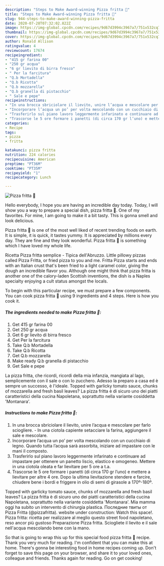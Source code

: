 ```yaml
---
description: "Steps to Make Award-winning Pizza fritta 🤤"
title: "Steps to Make Award-winning Pizza fritta 🤤"
slug: 944-steps-to-make-award-winning-pizza-fritta
date: 2020-07-28T07:32:02.822Z
image: https://img-global.cpcdn.com/recipes/9d67d3994c3967a7/751x532cq70/pizza-fritta-🤤-recipe-main-photo.jpg
thumbnail: https://img-global.cpcdn.com/recipes/9d67d3994c3967a7/751x532cq70/pizza-fritta-🤤-recipe-main-photo.jpg
cover: https://img-global.cpcdn.com/recipes/9d67d3994c3967a7/751x532cq70/pizza-fritta-🤤-recipe-main-photo.jpg
author: Ronald Allison
ratingvalue: 4
reviewcount: 17674
recipeingredient:
- "415 gr farina 00"
- "250 gr acqua"
- "6 gr lievito di birra fresco"
- " Per la farcitura"
- "Q.b Mortadella"
- "Q.b Ricotta"
- "Q.b mozzarella"
- "Q.b granella di pistacchio"
- " Sale e pepe"
recipeinstructions:
- "In una brocca sbriciolare il lievito, unire l’acqua e mescolare per farlo sciogliere. In una ciotola capiente setacciare la farina, aggiungere il sale e mescolare."
- "Incorporare l’acqua un po’ per volta mescolando con un cucchiaio di legno. Quando tutta l’acqua sarà assorbita, iniziare ad impastare con le mani il composto."
- "Trasferirlo sul piano lavoro leggermente infarinato e continuare ad impastare per ottenere un panetto liscio, elastico e omogeneo. Mettere in una ciotola oleata e far lievitare per 5 ore a t.a."
- "Trascorse le 5 ore formare i panetti (di circa 170 gr l’uno) e mettere a lievitare per altre 4 ore. Dopo la ultima lievitazione stendere e farcire, chiudere bene i bordi e friggere in olio di semi di girasole a 170º-180º."
categories:
- Recipe
tags:
- pizza
- fritta

katakunci: pizza fritta 
nutrition: 224 calories
recipecuisine: American
preptime: "PT36M"
cooktime: "PT35M"
recipeyield: "1"
recipecategory: Lunch

---
```



![Pizza fritta 🤤](https://img-global.cpcdn.com/recipes/9d67d3994c3967a7/751x532cq70/pizza-fritta-🤤-recipe-main-photo.jpg)

Hello everybody, I hope you are having an incredible day today. Today, I will show you a way to prepare a special dish, pizza fritta 🤤. One of my favorites. For mine, I am going to make it a bit tasty. This is gonna smell and look delicious.

Pizza fritta 🤤 is one of the most well liked of recent trending foods on earth. It is simple, it is quick, it tastes yummy. It is appreciated by millions every day. They are fine and they look wonderful. Pizza fritta 🤤 is something which I have loved my whole life.

Ricetta Pizza fritta semplice - Tipica dell&#39;Abruzzo. Little pillowy pizzas called Pizza Fritta, or fried pizza to you and me. Fritta Pizza starts and ends with an Italian crust that&#39;s been fried to a light caramel color, giving the dough an incredible flavor you. Although one might think that pizza fritta is another one of the calory-laden Scottish inventions, the dish is a Naples specialty enjoying a cult status amongst the locals.


To begin with this particular recipe, we must prepare a few components. You can cook pizza fritta 🤤 using 9 ingredients and 4 steps. Here is how you cook it.

<!--inarticleads1-->

##### The ingredients needed to make Pizza fritta 🤤:

1. Get 415 gr farina 00
1. Get 250 gr acqua
1. Get 6 gr lievito di birra fresco
1. Get  Per la farcitura
1. Take Q.b Mortadella
1. Take Q.b Ricotta
1. Get Q.b mozzarella
1. Make ready Q.b granella di pistacchio
1. Get  Sale e pepe


La pizza fritta, che ricordi, ricordi della mia infanzia, mangiata al lago, semplicemente con il sale o con lo zucchero. Adesso la preparo a casa ed è sempre un successo, è l&#39;ideale. Topped with garlicky tomato sauce, chunks of mozzarella and fresh basil leaves? La pizza fritta è di sicuro uno dei piatti caratteristici della cucina Napoletana, soprattutto nella variante cosiddetta &#39;Montanara&#39;. 

<!--inarticleads2-->

##### Instructions to make Pizza fritta 🤤:

1. In una brocca sbriciolare il lievito, unire l’acqua e mescolare per farlo sciogliere. - In una ciotola capiente setacciare la farina, aggiungere il sale e mescolare.
1. Incorporare l’acqua un po’ per volta mescolando con un cucchiaio di legno. Quando tutta l’acqua sarà assorbita, iniziare ad impastare con le mani il composto.
1. Trasferirlo sul piano lavoro leggermente infarinato e continuare ad impastare per ottenere un panetto liscio, elastico e omogeneo. Mettere in una ciotola oleata e far lievitare per 5 ore a t.a.
1. Trascorse le 5 ore formare i panetti (di circa 170 gr l’uno) e mettere a lievitare per altre 4 ore. Dopo la ultima lievitazione stendere e farcire, chiudere bene i bordi e friggere in olio di semi di girasole a 170º-180º.


Topped with garlicky tomato sauce, chunks of mozzarella and fresh basil leaves? La pizza fritta è di sicuro uno dei piatti caratteristici della cucina Napoletana, soprattutto nella variante cosiddetta &#39;Montanara&#39;. Mia mamma oggi ha subito un intervento di chirurgia plastica. Последние твиты от Pizza Fritta (@pizzafritta). website under construction: Watch this space!. Pizza fritta: ricetta per realizzare al meglio questo street food napoletano, reso ancor più gustoso Preparazione Pizza fritta. Sciogliete il lievito e il sale nell&#39;acqua mescolando bene con la mano. 

So that is going to wrap this up for this special food pizza fritta 🤤 recipe. Thank you very much for reading. I'm confident that you can make this at home. There's gonna be interesting food in home recipes coming up. Don't forget to save this page on your browser, and share it to your loved ones, colleague and friends. Thanks again for reading. Go on get cooking!
